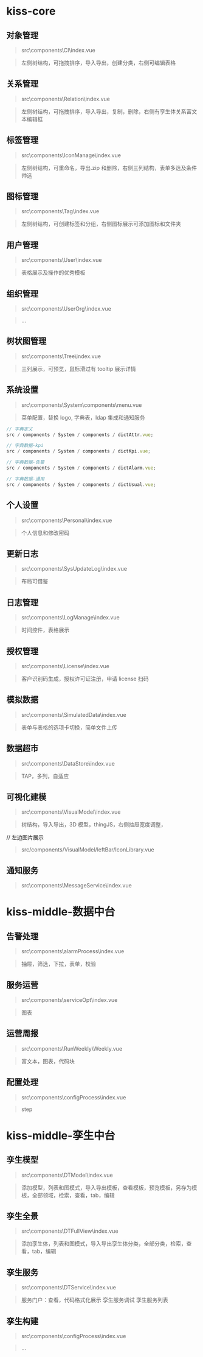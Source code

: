 # kiss-core

## 对象管理

> src\components\CI\index.vue

> 左侧树结构，可拖拽排序，导入导出，创建分类，右侧可编辑表格

## 关系管理

> src\components\Relation\index.vue

> 左侧树结构，可拖拽排序，导入导出，复制，删除，右侧有孪生体关系富文本编辑框

## 标签管理

> src\components\IconManage\index.vue

> 左侧树结构，可重命名，导出.zip 和删除，右侧三列结构，表单多选及条件帅选

## 图标管理

> src\components\Tag\index.vue

> 左侧树结构，可创建标签和分组，右侧图标展示可添加图标和文件夹

## 用户管理

> src\components\User\index.vue

> 表格展示及操作的优秀模板

## 组织管理

> src\components\UserOrg\index.vue

> ...

## 树状图管理

> src\components\Tree\index.vue

> 三列展示，可预览，鼠标滑过有 tooltip 展示详情

## 系统设置

> src\components\System\components\menu.vue

> 菜单配置，替换 logo, 字典表，ldap 集成和通知服务

```js
// 字典定义
src / components / System / components / dictAttr.vue;

// 字典数据-kpi
src / components / System / components / dictKpi.vue;

// 字典数据-告警
src / components / System / components / dictAlarm.vue;

// 字典数据-通用
src / components / System / components / dictUsual.vue;
```

## 个人设置

> src\components\Personal\index.vue

> 个人信息和修改密码

## 更新日志

> src\components\SysUpdateLog\index.vue

> 布局可借鉴

## 日志管理

> src\components\LogManage\index.vue

> 时间控件，表格展示

## 授权管理

> src\components\License\index.vue

> 客户识别码生成，授权许可证注册，申请 license 扫码

## 模拟数据

> src\components\SimulatedData\index.vue

> 表单与表格的选项卡切换，简单文件上传

## 数据超市

> src\components\DataStore\index.vue

> TAP，多列，自适应

## 可视化建模

> src\components\VisualModel\index.vue

> 树结构，导入导出，3D 模型，thingJS，右侧抽屉宽度调整，

// 左边图片展示

> src/components/VisualModel/leftBar/IconLibrary.vue

## 通知服务

> src\components\MessageService\index.vue

# kiss-middle-数据中台

## 告警处理

> src\components\alarmProcess\index.vue

> 抽屉，筛选，下拉，表单，校验

## 服务运营

> src\components\serviceOpt\index.vue

> 图表

## 运营周报

> src\components\RunWeekly\Weekly.vue

> 富文本，图表，代码块

## 配置处理

> src\components\configProcess\index.vue

> step

# kiss-middle-孪生中台

## 孪生模型

> src\components\DTModel\index.vue

> 添加模型，列表和图模式，导入导出模板，查看模板，预览模板，另存为模板，全部领域，检索，查看，tab，编辑

## 孪生全景

> src\components\DTFullView\index.vue

> 添加孪生体，列表和图模式，导入导出孪生体分类，全部分类，检索，查看，tab，编辑

## 孪生服务

> src\components\DTService\index.vue

> 服务门户：查看，代码格式化展示
> 孪生服务调试
> 孪生服务列表

## 孪生构建

> src\components\configProcess\index.vue

> ...

##
